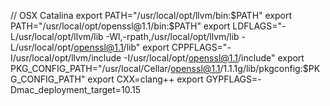 // OSX Catalina
export PATH="/usr/local/opt/llvm/bin:$PATH"
export PATH="/usr/local/opt/openssl@1.1/bin:$PATH"
export LDFLAGS="-L/usr/local/opt/llvm/lib -Wl,-rpath,/usr/local/opt/llvm/lib -L/usr/local/opt/openssl@1.1/lib"
export CPPFLAGS="-I/usr/local/opt/llvm/include -I/usr/local/opt/openssl@1.1/include"
export PKG_CONFIG_PATH="/usr/local/Cellar/openssl@1.1/1.1.1g/lib/pkgconfig:\$PKG_CONFIG_PATH"
export CXX=clang++
export GYPFLAGS=-Dmac_deployment_target=10.15
